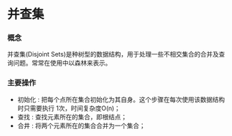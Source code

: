 # 并查集  
### 概念  
并查集(Disjoint Sets)是种树型的数据结构，用于处理一些不相交集合的合并及查询问题。常常在使用中以森林来表示。
### 主要操作  
 - 初始化 : 把每个点所在集合初始化为其自身。这个步骤在每次使用该数据结构时只需要执行 1次，时间复杂度O(n)；  
 - 查找 : 查找元素所在的集合，即根结点；  
 - 合井 : 将两个元素所在的集合合并为一个集合；  

